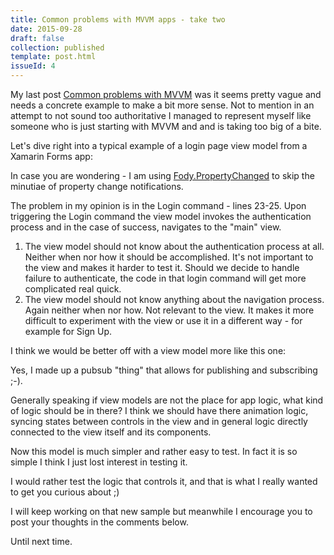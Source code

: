 ```yaml
---
title: Common problems with MVVM apps - take two
date: 2015-09-28
draft: false
collection: published
template: post.html
issueId: 4
---
```


My last post [Common problems with MVVM](/common-problems-with-mvvm-apps/) was it seems pretty vague and needs a concrete example to make a bit more sense. Not to mention in an attempt to not sound too authoritative I managed to represent myself like someone who is just starting with MVVM and and is taking too big of a bite.

Let's dive right into a typical example of a login page view model from a Xamarin Forms app:

<script src="https://gist.github.com/pshomov/eb03fc62e07b9497d12a.js"></script>

In case you are wondering - I am using [Fody.PropertyChanged](https://github.com/Fody/PropertyChanged) to skip the minutiae of property change notifications. 

The problem in my opinion is in the Login command - lines 23-25. Upon triggering the Login command the view model invokes the authentication process and in the case of success, navigates to the "main" view.

1. The view model should not know about the authentication process at all. Neither when nor how it should be accomplished. It's not important to the view and makes it harder to test it. Should we decide to handle failure to authenticate, the code in that login command will get more complicated real quick.  
2. The view model should not know anything about the navigation process. Again neither when nor how. Not relevant to the view. It makes it more difficult to experiment with the view or use it in a different way - for example for Sign Up.

I think we would be better off with a view model more like this one:
<script src="https://gist.github.com/pshomov/b297f5e661f88689cca4.js"></script>

Yes, I made up a pubsub "thing" that allows for publishing and subscribing ;-).

Generally speaking if view models are not the place for app logic, what kind of logic should be in there? I think we should have there animation logic, syncing states between controls in the view and in general logic directly connected to the view itself and its components.

Now this model is much simpler and rather easy to test. In fact it is so simple I think I just lost interest in testing it.

I would rather test the logic that controls it, and that is what I really wanted to get you curious about ;)


I will keep working on that new sample but meanwhile I encourage you to post your thoughts in the comments below.

Until next time.